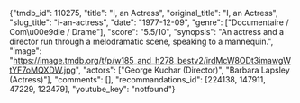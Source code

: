 {"tmdb_id": 110275, "title": "I, an Actress", "original_title": "I, an Actress", "slug_title": "i-an-actress", "date": "1977-12-09", "genre": ["Documentaire / Com\u00e9die / Drame"], "score": "5.5/10", "synopsis": "An actress and a director run through a melodramatic scene, speaking to a mannequin.", "image": "https://image.tmdb.org/t/p/w185_and_h278_bestv2/irdMcW8ODt3imawgWtYF7oMQXDW.jpg", "actors": ["George Kuchar (Director)", "Barbara Lapsley (Actress)"], "comments": [], "recommandations_id": [224138, 147911, 47229, 122479], "youtube_key": "notfound"}